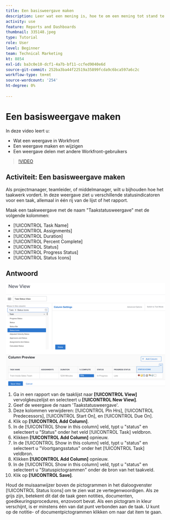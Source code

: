```yaml
---
title: Een basisweergave maken
description: Leer wat een mening is, hoe te om een mening tot stand te brengen, en hoe te om een mening met andere gebruikers in Workfront te delen.
activity: use
feature: Reports and Dashboards
thumbnail: 335148.jpeg
type: Tutorial
role: User
level: Beginner
team: Technical Marketing
kt: 8854
exl-id: ba3c0e10-dcf1-4a7b-bf11-ccfed9040e6d
source-git-commit: 252ba3ba44f22519a35899fcda9c6bca597a6c2c
workflow-type: tm+mt
source-wordcount: '254'
ht-degree: 0%

---
```


# Een basisweergave maken

In deze video leert u:

* Wat een weergave in Workfront
* Een weergave maken en wijzigen
* Een weergave delen met andere Workfront-gebruikers

>[!VIDEO](https://video.tv.adobe.com/v/335148/?quality=12)

## Activiteit: Een basisweergave maken

Als projectmanager, teamleider, of middelmanager, wilt u bijhouden hoe het taakwerk vordert. In deze weergave ziet u verschillende statusindicatoren voor een taak, allemaal in één rij van de lijst of het rapport.

Maak een taakweergave met de naam &quot;Taakstatusweergave&quot; met de volgende kolommen:

* [!UICONTROL Task Name]
* [!UICONTROL Assignments]
* [!UICONTROL Duration]
* [!UICONTROL Percent Complete]
* [!UICONTROL Status]
* [!UICONTROL Progress Status]
* [!UICONTROL Status Icons]

## Antwoord

![Een afbeelding van het scherm om een nieuwe weergave te maken](assets/view-exercise.png)

1. Ga in een rapport van de taaklijst naar **[!UICONTROL View]** vervolgkeuzelijst en selecteert u **[!UICONTROL New View]**.
1. Geef de weergave de naam &#39;Taakstatusweergave&#39;.
1. Deze kolommen verwijderen: [!UICONTROL Pln Hrs], [!UICONTROL Predecessors], [!UICONTROL Start On], en [!UICONTROL Due On].
1. Klik op **[!UICONTROL Add Column]**.
1. In de [!UICONTROL Show in this column] veld, typt u &quot;status&quot; en selecteert u &quot;Status&quot; onder het veld [!UICONTROL Task] veldbron.
1. Klikken **[!UICONTROL Add Column]** opnieuw.
1. In de [!UICONTROL Show in this column] veld, typt u &quot;status&quot; en selecteert u &quot;Voortgangsstatus&quot; onder het [!UICONTROL Task] veldbron.
1. Klikken **[!UICONTROL Add Column]** opnieuw.
1. In de [!UICONTROL Show in this column] veld, typt u &quot;status&quot; en selecteert u &quot;Statuspictogrammen&quot; onder de bron van het taakveld.
1. Klik op **[!UICONTROL Save]**.

Houd de muisaanwijzer boven de pictogrammen in het dialoogvenster [!UICONTROL Status Icons] om te zien wat ze vertegenwoordigen. Als ze grijs zijn, betekent dit dat de taak geen notities, documenten, goedkeuringsprocedures, enzovoort bevat. Als een pictogram in kleur verschijnt, is er minstens één van dat punt verbonden aan de taak. U kunt op de notitie- of documentpictogrammen klikken om naar dat item te gaan.
